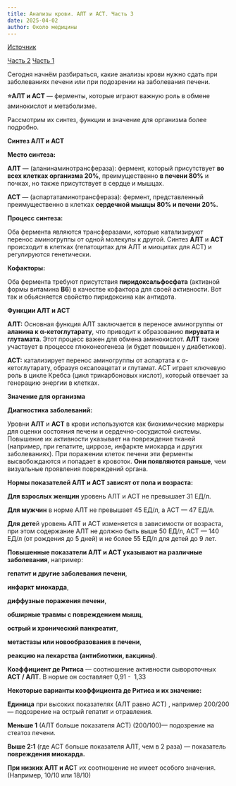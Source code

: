 ```yaml
---
title: Анализы крови. АЛТ и АСТ. Часть 3
date: 2025-04-02
author: Около медицины
---
```


[Источник](https://t.me/sobremedicine/1856)

[Часть 2](http://195.133.46.227:8505/#a050a61a) [Часть 1](http://195.133.46.227:8505/#f6da86be)

Сегодня начнём разбираться, какие анализы крови нужно сдать при заболеваниях печени или при подозрении на заболевания печени.

**⭐АЛТ и АСТ**
— ферменты, которые играют важную роль в обмене аминокислот и метаболизме.

Рассмотрим их синтез, функции и значение для организма более подробно.

**Синтез АЛТ и АСТ**

**Место синтеза:**

**АЛТ** — (аланинаминотрансфераза):
фермент, который присутствует **во всех клетках организма 20%**, преимущественно **в печени 80%** и почках, но также присутствует в сердце и мышцах.

**АСТ** — (аспартатаминотрансфераза):
фермент, представленный преимущественно в клетках **сердечной мышцы 80% и печени 20%.** 

**Процесс синтеза:**

Оба фермента являются трансферазами, которые катализируют перенос аминогруппы от одной молекулы к другой.
Синтез **АЛТ** и **АСТ** происходит в клетках (гепатоцитах для АЛТ и миоцитах для АСТ) и регулируются генетически.

**Кофакторы:**

Оба фермента требуют присутствия **пиридоксальфосфата** (активной формы витамина **B6**) в качестве кофактора для своей активности.
Вот так и обьясняется свойство пиридоксина как антидота.

**Функции АЛТ и АСТ**

**АЛТ:** Основная функция АЛТ заключается в переносе аминогруппы от **аланина к α-кетоглутарату**, что приводит к образованию **пирувата и глутамата**. Этот процесс важен для обмена аминокислот.
**АЛТ** также участвует в процессе глюконеогенеза (и будет повышен у диабетиков).

**АСТ:** катализирует перенос аминогруппы от аспартата к α-кетоглутарату, образуя оксалоацетат и глутамат.
АСТ играет ключевую роль в цикле Кребса (цикл трикарбоновых кислот), который отвечает за генерацию энергии в клетках.

**Значение для организма**

**Диагностика заболеваний:**

Уровни **АЛТ** и **АСТ** в крови используются как биохимические маркеры для оценки состояния печени и сердечно-сосудистой системы.
Повышение их активности указывает на повреждение тканей (например, при гепатите, циррозе, инфаркте миокарда и других заболеваниях).
При поражении клеток печени эти ферменты высвобождаются и попадает в кровоток. **Они появляются раньше**, чем визуальные проявления повреждений органа.

**Нормы показателей АЛТ и АСТ зависят от пола и возраста:**

**Для взрослых женщин** уровень АЛТ и АСТ не превышает 31 ЕД/л. 

**Для мужчин** в норме АЛТ не превышает 45 ЕД/л, а АСТ — 47 ЕД/л.  

**Для дете**й уровень АЛТ и АСТ изменяется в зависимости от возраста, при этом содержание АЛТ не должно быть выше 50 ЕД/л,
АСТ — 140 ЕД/л (от рождения до 5 дней) и не более 55 ЕД/л для детей до 9 лет.  

**Повышенные показатели АЛТ и АСТ указывают на различные заболевания**, например:

**гепатит и другие заболевания печени**,

**инфаркт миокарда**,

**диффузные поражения печени**,

**обширные травмы с повреждением мышц**,

**острый и хронический панкреатит**,

**метастазы или новообразования в печени**,

**реакцию на лекарства (антибиотики, вакцины)**.

**Коэффициент де Ритиса** — соотношение активности сывороточных **АСТ / АЛТ**. В норме он составляет 0,91 -  1,33 

**Некоторые варианты коэффициента де Ритиса и их значение:**

**Единица** при высоких показателях (АЛТ равно АСТ) , например 200/200 — подозрение на острый гепатит и отравления.

**Меньше 1** (АЛТ больше показателя АСТ) (200/100)— подозрение на стеатоз печени.  

**Выше 2:1** (где АСТ больше показателя АЛТ, чем в 2 раза) — показатель **повреждения миокарда.**

**При низких АЛТ и АС**Т их соотношение не имеет особого значения. (Например, 10/10 или 18/10)